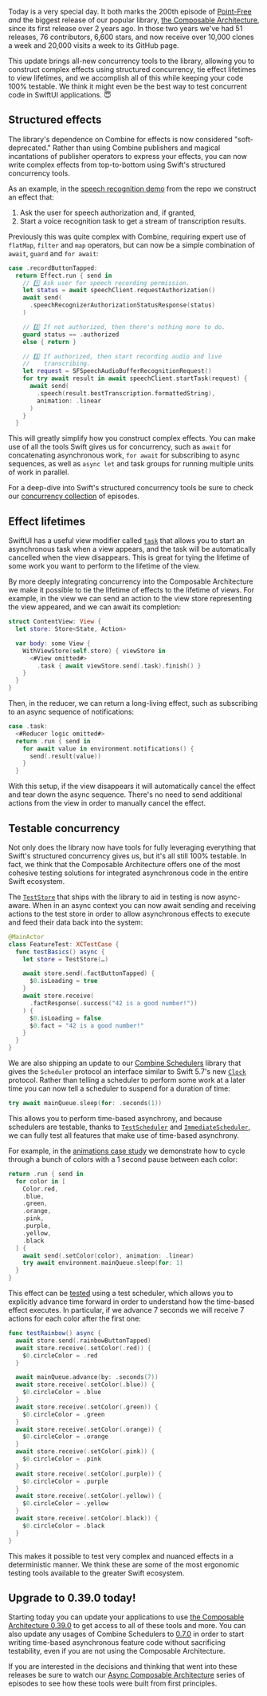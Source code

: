 Today is a very special day. It both marks the 200th episode of [Point-Free](/) _and_
the biggest release of our popular library, [the Composable Architecture][tca-github],
since its first release over 2 years ago. In those two years we've had 51 releases, 76
contributors, 6,600 stars, and now receive over 10,000 clones a week and 20,000 visits a
week to its GitHub page.

This update brings all-new concurrency tools to the library, allowing you to construct
complex effects using structured concurrency, tie effect lifetimes to view lifetimes, and
we accomplish all of this while keeping your code 100% testable. We think it might even be
the best way to test concurrent code in SwiftUI applications. 😇

## Structured effects

The library's dependence on Combine for effects is now considered "soft-deprecated." Rather
than using Combine publishers and magical incantations of publisher operators to express
your effects, you can now write complex effects from top-to-bottom using Swift's structured
concurrency tools.

As an example, in the [speech recognition demo][speech-recognition-demo] from the repo we
construct an effect that:

1. Ask the user for speech authorization and, if granted,
1. Start a voice recognition task to get a stream of transcription results.

Previously this was quite complex with Combine, requiring expert use of `flatMap`, `filter`
and `map` operators, but can now be a simple combination of `await`, `guard` and
`for await`:

```swift
case .recordButtonTapped:
  return Effect.run { send in
    // 1️⃣ Ask user for speech recording permission.
    let status = await speechClient.requestAuthorization()
    await send(
      .speechRecognizerAuthorizationStatusResponse(status)
    )

    // 2️⃣ If not authorized, then there's nothing more to do.
    guard status == .authorized
    else { return }

    // 3️⃣ If authorized, then start recording audio and live
    //    transcribing.
    let request = SFSpeechAudioBufferRecognitionRequest()
    for try await result in await speechClient.startTask(request) {
      await send(
        .speech(result.bestTranscription.formattedString),
        animation: .linear
      )
    }
  }
```

This will greatly simplify how you construct complex effects. You can make use of all the
tools Swift gives us for concurrency, such as `await` for concatenating asynchronous work,
`for await` for subscribing to async sequences, as well as `async let` and task groups
for running multiple units of work in parallel.

For a deep-dive into Swift's structured concurrency tools be sure to check our
[concurrency collection][concurrency-collection] of episodes.

## Effect lifetimes

SwiftUI has a useful view modifier called [`task`][task-view-modifier] that allows you to
start an asynchronous task when a view appears, and the task will be automatically
cancelled when the view disappears. This is great for tying the lifetime of some work you
want to perform to the lifetime of the view.

By more deeply integrating concurrency into the Composable Architecture we make it possible
to tie the lifetime of effects to the lifetime of views. For example, in the view we can
send an action to the view store representing the view appeared, and we can await its
completion:

```swift
struct ContentView: View {
  let store: Store<State, Action>

  var body: some View {
    WithViewStore(self.store) { viewStore in
      <#View omitted#>
        .task { await viewStore.send(.task).finish() }
    }
  }
}
```

Then, in the reducer, we can return a long-living effect, such as subscribing to an async
sequence of notifications:

```swift
case .task:
  <#Reducer logic omitted#>
  return .run { send in
    for await value in environment.notifications() {
      send(.result(value))
    }
  }
```

With this setup, if the view disappears it will automatically cancel the effect and tear
down the async sequence. There's no need to send additional actions from the view in order
to manually cancel the effect.

## Testable concurrency

Not only does the library now have tools for fully leveraging everything that Swift's
structured concurrency gives us, but it's all still 100% testable. In fact, we think that
the Composable Architecture offers one of the most cohesive testing solutions for
integrated asynchronous code in the entire Swift ecosystem.

The [`TestStore`][test-store-docs] that ships with the library to aid in testing is now
async-aware. When in an async context you can now await sending and receiving actions to
the test store in order to allow asynchronous effects to execute and feed their data
back into the system:

```swift
@MainActor
class FeatureTest: XCTestCase {
  func testBasics() async {
    let store = TestStore(…)

    await store.send(.factButtonTapped) {
      $0.isLoading = true
    }
    await store.receive(
      .factResponse(.success("42 is a good number!"))
    ) {
      $0.isLoading = false
      $0.fact = "42 is a good number!"
    }
  }
}
```

We are also shipping an update to our [Combine Schedulers][combine-schedulers-github]
library that gives the `Scheduler` protocol an interface similar to Swift 5.7's new
[`Clock`][clock-evo] protocol. Rather than telling a scheduler to perform some work at a
later time you can now tell a scheduler to suspend for a duration of time:

```swift
try await mainQueue.sleep(for: .seconds(1))
```

This allows you to perform time-based asynchrony, and because schedulers are testable,
thanks to [`TestScheduler`][test-scheduler-docs] and
[`ImmediateScheduler`][immediate-scheduler-docs], we can fully test all features that make
use of time-based asynchrony.

For example, in the [animations case study][animations-case-study-source] we demonstrate
how to cycle through a bunch of colors with a 1 second pause between each color:

```swift
return .run { send in
  for color in [
    Color.red,
    .blue,
    .green,
    .orange,
    .pink,
    .purple,
    .yellow,
    .black
  ] {
    await send(.setColor(color), animation: .linear)
    try await environment.mainQueue.sleep(for: 1)
  }
}
```

This effect can be [tested][animations-test-source] using a test scheduler, which allows you
to explicitly advance time forward in order to understand how the time-based effect
executes. In particular, if we advance 7 seconds we will receive 7 actions for each color
after the first one:

```swift
func testRainbow() async {
  await store.send(.rainbowButtonTapped)
  await store.receive(.setColor(.red)) {
    $0.circleColor = .red
  }

  await mainQueue.advance(by: .seconds(7))
  await store.receive(.setColor(.blue)) {
    $0.circleColor = .blue
  }
  await store.receive(.setColor(.green)) {
    $0.circleColor = .green
  }
  await store.receive(.setColor(.orange)) {
    $0.circleColor = .orange
  }
  await store.receive(.setColor(.pink)) {
    $0.circleColor = .pink
  }
  await store.receive(.setColor(.purple)) {
    $0.circleColor = .purple
  }
  await store.receive(.setColor(.yellow)) {
    $0.circleColor = .yellow
  }
  await store.receive(.setColor(.black)) {
    $0.circleColor = .black
  }
}
```

This makes it possible to test very complex and nuanced effects in a deterministic manner.
We think these are some of the most ergonomic testing tools available to the greater Swift
ecosystem.

## Upgrade to 0.39.0 today!

Starting today you can update your applications to use
[the Composable Architecture 0.39.0][tca-0-39-0] to get access to all of these tools and
more. You can also update any usages of Combine Schedulers to
[0.7.0][combine-schedulers-0-7-0] in order to start writing time-based asynchronous feature
code without sacrificing testability, even if you are not using the Composable Architecture.

If you are interested in the decisions and thinking that went into these releases be sure
to watch our [Async Composable Architecture][async-tca-collection] series of episodes
to see how these tools were built from first principles.

[tca-github]: http://github.com/pointfreeco/swift-composable-architecture
[speech-recognition-demo]: https://github.com/pointfreeco/swift-composable-architecture/tree/main/Examples/SpeechRecognition
[concurrency-collection]: /collections/concurrency
[async-tca-collection]: /collections/composable-architecture/async-composable-architecture
[task-view-modifier]: https://developer.apple.com/documentation/swiftui/view/task(priority:_:)
[test-store-docs]: https://pointfreeco.github.io/swift-composable-architecture/main/documentation/composablearchitecture/teststore
[combine-schedulers-github]: http://github.com/pointfreeco/combine-schedulers
[test-scheduler-docs]: https://pointfreeco.github.io/combine-schedulers/TestScheduler/
[immediate-scheduler-docs]: https://pointfreeco.github.io/combine-schedulers/ImmediateScheduler/
[animations-case-study-source]: https://github.com/pointfreeco/swift-composable-architecture/blob/main/Examples/CaseStudies/SwiftUICaseStudies/01-GettingStarted-Animations.swift
[animations-test-source]: https://github.com/pointfreeco/swift-composable-architecture/blob/main/Examples/CaseStudies/SwiftUICaseStudiesTests/01-GettingStarted-AnimationsTests.swift#L8-L61
[tca-0-39-0]: https://github.com/pointfreeco/swift-composable-architecture/releases/tag/0.39.0
[combine-schedulers-0-7-0]: https://github.com/pointfreeco/combine-schedulers/releases/tag/0.7.0
[clock-evo]: https://github.com/apple/swift-evolution/blob/main/proposals/0329-clock-instant-duration.md
